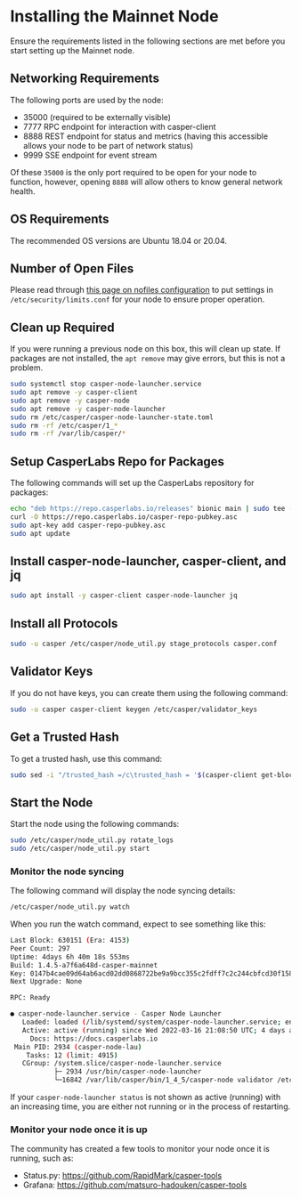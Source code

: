 # Installing the Mainnet Node

Ensure the requirements listed in the following sections are met before you start setting up the Mainnet node.

## Networking Requirements

The following ports are used by the node:

- 35000 (required to be externally visible)
- 7777 RPC endpoint for interaction with casper-client
- 8888 REST endpoint for status and metrics (having this accessible allows your node to be part of network status)
- 9999 SSE endpoint for event stream

Of these `35000` is the only port required to be open for your node to function, however, opening `8888` will allow others to know general network health.

## OS Requirements

The recommended OS versions are Ubuntu 18.04 or 20.04.

## Number of Open Files

Please read through [this page on nofiles configuration](https://github.com/casper-network/casper-node/wiki/Increasing-default-nofile-HARD-limit-for-a-node) to put settings in `/etc/security/limits.conf` for your node to ensure proper operation.

## Clean up Required

If you were running a previous node on this box, this will clean up state. If packages are not installed, the `apt remove` may give errors, but this is not a problem.

```bash
sudo systemctl stop casper-node-launcher.service
sudo apt remove -y casper-client
sudo apt remove -y casper-node
sudo apt remove -y casper-node-launcher
sudo rm /etc/casper/casper-node-launcher-state.toml
sudo rm -rf /etc/casper/1_*
sudo rm -rf /var/lib/casper/*
```

## Setup CasperLabs Repo for Packages

The following commands will set up the CasperLabs repository for packages:

```bash
echo "deb https://repo.casperlabs.io/releases" bionic main | sudo tee -a /etc/apt/sources.list.d/casper.list
curl -O https://repo.casperlabs.io/casper-repo-pubkey.asc
sudo apt-key add casper-repo-pubkey.asc
sudo apt update
```

## Install casper-node-launcher, casper-client, and jq

```bash
sudo apt install -y casper-client casper-node-launcher jq
```

## Install all Protocols

```bash
sudo -u casper /etc/casper/node_util.py stage_protocols casper.conf
```

## Validator Keys

If you do not have keys, you can create them using the following command:

```bash
sudo -u casper casper-client keygen /etc/casper/validator_keys
```

## Get a Trusted Hash

To get a trusted hash, use this command:

```bash
sudo sed -i "/trusted_hash =/c\trusted_hash = '$(casper-client get-block --node-address http://3.14.161.135:7777 -b 20 | jq -r .result.block.hash | tr -d '\n')'" /etc/casper/1_0_0/config.toml
```

## Start the Node

Start the node using the following commands:

```bash
sudo /etc/casper/node_util.py rotate_logs
sudo /etc/casper/node_util.py start
```

### Monitor the node syncing

The following command will display the node syncing details:

```bash
/etc/casper/node_util.py watch
```

When you run the watch command, expect to see something like this:

```bash
Last Block: 630151 (Era: 4153)
Peer Count: 297
Uptime: 4days 6h 40m 18s 553ms
Build: 1.4.5-a7f6a648d-casper-mainnet
Key: 0147b4cae09d64ab6acd02dd0868722be9a9bcc355c2fdff7c2c244cbfcd30f158
Next Upgrade: None

RPC: Ready

● casper-node-launcher.service - Casper Node Launcher
   Loaded: loaded (/lib/systemd/system/casper-node-launcher.service; enabled; vendor preset: enabled)
   Active: active (running) since Wed 2022-03-16 21:08:50 UTC; 4 days ago
     Docs: https://docs.casperlabs.io
 Main PID: 2934 (casper-node-lau)
    Tasks: 12 (limit: 4915)
   CGroup: /system.slice/casper-node-launcher.service
           ├─ 2934 /usr/bin/casper-node-launcher
           └─16842 /var/lib/casper/bin/1_4_5/casper-node validator /etc/casper/1_4_5/config.toml
```

If your `casper-node-launcher status` is not shown as active (running) with an increasing time, you are either not running or in the process of restarting. 

### Monitor your node once it is up

The community has created a few tools to monitor your node once it is running, such as:

- Status.py: https://github.com/RapidMark/casper-tools
- Grafana: https://github.com/matsuro-hadouken/casper-tools



